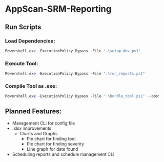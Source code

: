 # AppScan-SRM-Reporting


## Run Scripts

### Load Dependencies:

``` PowerShell
Powershell.exe -ExecutionPolicy Bypass -File ".\setup_dev.ps1"
```

### Execute Tool:

``` PowerShell
Powershell.exe -ExecutionPolicy Bypass -File ".\run_reports.ps1"
```

### Compile Tool as .exe:

``` PowerShell
Powershell.exe -ExecutionPolicy Bypass -File ".\bundle_tool.ps1" --postClean $True --buildZip $True
```





## Planned Features:
- Management CLI for config file
- .xlsx improvements
  - Charts and Graphs
    - Pie chart for finding tool
    - Pie chart for finding severity
    - Line graph for date found
- Scheduling reports and schedule management CLI
